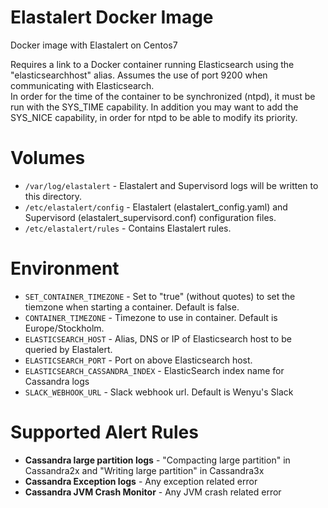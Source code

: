 # Elastalert Docker Image

Docker image with Elastalert on Centos7

Requires a link to a Docker container running Elasticsearch using the "elasticsearchhost" alias.
Assumes the use of port 9200 when communicating with Elasticsearch.<br/>
In order for the time of the container to be synchronized (ntpd), it must be run with the SYS_TIME capability.
In addition you may want to add the SYS_NICE capability, in order for ntpd to be able to modify its priority.

# Volumes
- `/var/log/elastalert`     - Elastalert and Supervisord logs will be written to this directory.
- `/etc/elastalert/config`  - Elastalert (elastalert_config.yaml) and Supervisord (elastalert_supervisord.conf) configuration files.
- `/etc/elastalert/rules`   - Contains Elastalert rules.<br/>

# Environment
- `SET_CONTAINER_TIMEZONE` - Set to "true" (without quotes) to set the tiemzone when starting a container. Default is false.
- `CONTAINER_TIMEZONE` - Timezone to use in container. Default is Europe/Stockholm.
- `ELASTICSEARCH_HOST` - Alias, DNS or IP of Elasticsearch host to be queried by Elastalert.
- `ELASTICSEARCH_PORT` - Port on above Elasticsearch host.
- `ELASTICSEARCH_CASSANDRA_INDEX` - ElasticSearch index name for Cassandra logs
- `SLACK_WEBHOOK_URL` - Slack webhook url. Default is Wenyu's Slack

# Supported Alert Rules
- **Cassandra large partition logs** - "Compacting large partition" in Cassandra2x and "Writing large partition" in Cassandra3x
- **Cassandra Exception logs** - Any exception related error
- **Cassandra JVM Crash Monitor** - Any JVM crash related error
